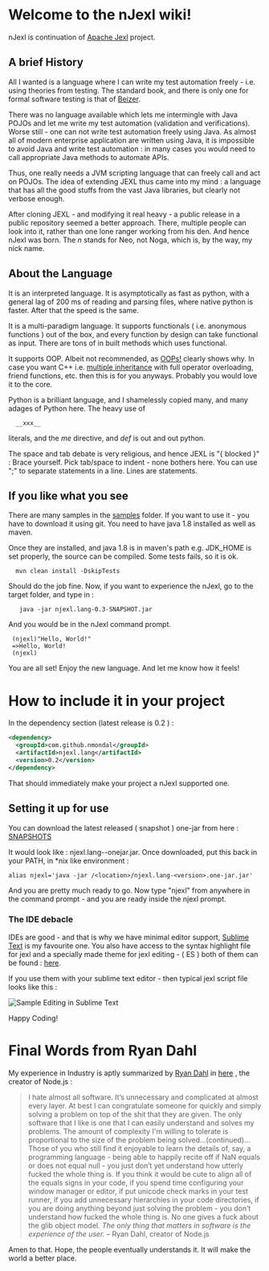 # Welcome to the nJexl wiki!

nJexl is continuation of [Apache Jexl](http://commons.apache.org/proper/commons-jexl ) project.

## A brief History

All I wanted is a language where I can write my test automation freely - i.e. using theories from testing.
The standard book, and there is only one for formal software testing is 
that of [Beizer](http://www.amazon.com/Software-Testing-Techniques-2nd-Edition/dp/1850328803).

There was no language available which lets me intermingle with Java POJOs and let me write my test automation (validation and verifications). 
Worse still - one can not write test automation freely using Java. 
As almost all of modern enterprise application are written using Java, it is impossible to avoid Java 
and write test automation : in many cases you would need to call appropriate Java methods to automate APIs.

Thus, one really needs a JVM scripting language that can freely call and act on POJOs.
The idea of extending JEXL thus came into my mind : a language that has all the good stuffs from
the vast Java libraries, but clearly not verbose enough.

After cloning JEXL - and modifying it real heavy - a public release in a public repository
seemed a better approach. There, multiple people can look into it, rather than one lone ranger working from his den.
And hence nJexl was born. The *n* stands for Neo, not Noga, which is, by the way, my nick name.

## About the Language 

It is an interpreted language. It is asymptotically as fast as python, with a general lag of 200 ms of reading and parsing files, where native python is faster. After that the speed is the same.
 
It is a multi-paradigm language. It supports functionals ( i.e. anonymous functions ) out of the box, and every function by design can take functional as input. There are tons of in built methods which uses functional.

It supports OOP. Albeit not recommended, as [OOPs!](http://harmful.cat-v.org/software/OO_programming/why_oo_sucks)
clearly shows why. In case you want C++ i.e.  [multiple inheritance](http://en.wikipedia.org/wiki/Multiple_inheritance) with full operator overloading, friend functions, etc. then this is for you anyways. 
Probably you would love it to the core.

Python is a brilliant language, and I shamelessly copied many, and many adages of Python here. The heavy use of 

      __xxx__    

literals, and the *me* directive, and *def* is out and out python. 

The space and tab debate is very religious, and hence JEXL is "{ blocked }" : Brace yourself.
Pick tab/space to indent - none bothers here.
You can use ";" to separate statements in a line. 
Lines are statements.


## If you like what you see 

There are many samples in the  [samples](https://github.com/nmondal/njexl/tree/master/core/samples)  folder.
If you want to use it - you have to download it using git. 
You need to have java 1.8 installed as well as maven.

Once they are installed, and java 1.8 is in maven's path e.g. JDK_HOME is set properly, 
the source can be compiled. Some tests fails, so it is ok.

      mvn clean install -DskipTests 

Should do the job fine.
Now, if you want to experience the nJexl, go to the target folder, and type in : 


       java -jar njexl.lang-0.3-SNAPSHOT.jar 


And you would be in the nJexl command prompt.
     
     (njexl)"Hello, World!"
     =>Hello, World!
     (njexl)
 
You are all set!
Enjoy the new language. 
And let me know how it feels!


# How to include it in your project

In the dependency section (latest release is 0.2 ) : 

```xml
<dependency>
  <groupId>com.github.nmondal</groupId>
  <artifactId>njexl.lang</artifactId>
  <version>0.2</version>
</dependency>
```


That should immediately make your project a nJexl supported one. 

## Setting it up for use
You can download the latest released ( snapshot ) one-jar from here : 
[SNAPSHOTS](https://oss.sonatype.org/content/repositories/snapshots/com/github/nmondal/njexl.lang/0.3-SNAPSHOT/)

It would look like : njexl.lang-<version>-onejar.jar.
Once downloaded, put this back in your PATH, in *nix like environment : 


    alias njexl='java -jar /<location>/njexl.lang-<version>.one-jar.jar'
 

And you are pretty much ready to go. Now type "njexl" from anywhere in the command prompt - and you are ready inside the njexl prompt.

### The IDE debacle
IDEs are good - and that is why we have minimal editor support, [Sublime Text](http://www.sublimetext.com) is my favourite one. You also have access to the syntax highlight file for jexl and a specially made theme for jexl editing - ( ES ) both of them can be found :   [here](https://github.com/nmondal/njexl/tree/master/doc).


If you use them with your sublime text editor - then typical jexl script file looks like this : 

![Sample Editing in Sublime Text ](http://s12.postimg.org/5dmcutp59/Screen_Shot_2015_05_02_at_6_23_45_pm.png)

Happy Coding!

# Final Words from Ryan Dahl

My experience in Industry is aptly summarized by [Ryan Dahl](https://en.wikipedia.org/wiki/Node.js) 
in [here](http://harmful.cat-v.org/software/node.js) , the creator of Node.js :

>I hate almost all software. It’s unnecessary and complicated at almost every layer. At best I can congratulate someone for quickly and simply solving a problem on top of the shit that they are given. The only software that I like is one that I can easily understand and solves my problems. The amount of complexity I'm willing to tolerate is proportional to the size of the problem being solved...(continued)...
Those of you who still find it enjoyable to learn the details of, say, a programming language - being able to happily recite off if NaN equals or does not equal null - you just don’t yet understand how utterly fucked the whole thing is. If you think it would be cute to align all of the equals signs in your code, if you spend time configuring your window manager or editor, if put unicode check marks in your test runner, if you add unnecessary hierarchies in your code directories, if you are doing anything beyond just solving the problem - you don’t understand how fucked the whole thing is. No one gives a fuck about the glib object model.
*The only thing that matters in software is the experience of the user.*
– Ryan Dahl, creator of Node.js

Amen to that. 
Hope, the people eventually understands it.
It will make the world a better place.
